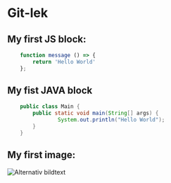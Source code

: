 <h1>Git-lek</h1>

<h2>My first JS block:</h2>

```javascript
	function message () => {
		return 'Hello World'
	};
```

<h2>My fist JAVA block </h2>

```java 
	public class Main {
  		public static void main(String[] args) {
    			System.out.println("Hello World");
  		}
	}	
```

## My first image:
![Alternativ bildtext](https://images.unsplash.com/photo-1617854818583-09e7f077a156?ixlib=rb-1.2.1&ixid=MnwxMjA3fDB8MHxwaG90by1wYWdlfHx8fGVufDB8fHx8&auto=format&fit=crop&w=1170&q=80)
